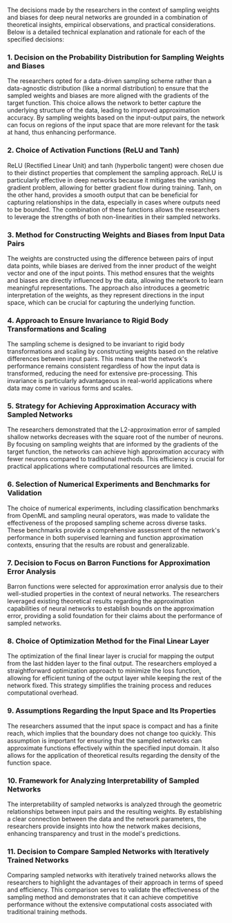The decisions made by the researchers in the context of sampling weights and biases for deep neural networks are grounded in a combination of theoretical insights, empirical observations, and practical considerations. Below is a detailed technical explanation and rationale for each of the specified decisions:

### 1. Decision on the Probability Distribution for Sampling Weights and Biases
The researchers opted for a data-driven sampling scheme rather than a data-agnostic distribution (like a normal distribution) to ensure that the sampled weights and biases are more aligned with the gradients of the target function. This choice allows the network to better capture the underlying structure of the data, leading to improved approximation accuracy. By sampling weights based on the input-output pairs, the network can focus on regions of the input space that are more relevant for the task at hand, thus enhancing performance.

### 2. Choice of Activation Functions (ReLU and Tanh)
ReLU (Rectified Linear Unit) and tanh (hyperbolic tangent) were chosen due to their distinct properties that complement the sampling approach. ReLU is particularly effective in deep networks because it mitigates the vanishing gradient problem, allowing for better gradient flow during training. Tanh, on the other hand, provides a smooth output that can be beneficial for capturing relationships in the data, especially in cases where outputs need to be bounded. The combination of these functions allows the researchers to leverage the strengths of both non-linearities in their sampled networks.

### 3. Method for Constructing Weights and Biases from Input Data Pairs
The weights are constructed using the difference between pairs of input data points, while biases are derived from the inner product of the weight vector and one of the input points. This method ensures that the weights and biases are directly influenced by the data, allowing the network to learn meaningful representations. The approach also introduces a geometric interpretation of the weights, as they represent directions in the input space, which can be crucial for capturing the underlying function.

### 4. Approach to Ensure Invariance to Rigid Body Transformations and Scaling
The sampling scheme is designed to be invariant to rigid body transformations and scaling by constructing weights based on the relative differences between input pairs. This means that the network's performance remains consistent regardless of how the input data is transformed, reducing the need for extensive pre-processing. This invariance is particularly advantageous in real-world applications where data may come in various forms and scales.

### 5. Strategy for Achieving Approximation Accuracy with Sampled Networks
The researchers demonstrated that the L2-approximation error of sampled shallow networks decreases with the square root of the number of neurons. By focusing on sampling weights that are informed by the gradients of the target function, the networks can achieve high approximation accuracy with fewer neurons compared to traditional methods. This efficiency is crucial for practical applications where computational resources are limited.

### 6. Selection of Numerical Experiments and Benchmarks for Validation
The choice of numerical experiments, including classification benchmarks from OpenML and sampling neural operators, was made to validate the effectiveness of the proposed sampling scheme across diverse tasks. These benchmarks provide a comprehensive assessment of the network's performance in both supervised learning and function approximation contexts, ensuring that the results are robust and generalizable.

### 7. Decision to Focus on Barron Functions for Approximation Error Analysis
Barron functions were selected for approximation error analysis due to their well-studied properties in the context of neural networks. The researchers leveraged existing theoretical results regarding the approximation capabilities of neural networks to establish bounds on the approximation error, providing a solid foundation for their claims about the performance of sampled networks.

### 8. Choice of Optimization Method for the Final Linear Layer
The optimization of the final linear layer is crucial for mapping the output from the last hidden layer to the final output. The researchers employed a straightforward optimization approach to minimize the loss function, allowing for efficient tuning of the output layer while keeping the rest of the network fixed. This strategy simplifies the training process and reduces computational overhead.

### 9. Assumptions Regarding the Input Space and Its Properties
The researchers assumed that the input space is compact and has a finite reach, which implies that the boundary does not change too quickly. This assumption is important for ensuring that the sampled networks can approximate functions effectively within the specified input domain. It also allows for the application of theoretical results regarding the density of the function space.

### 10. Framework for Analyzing Interpretability of Sampled Networks
The interpretability of sampled networks is analyzed through the geometric relationships between input pairs and the resulting weights. By establishing a clear connection between the data and the network parameters, the researchers provide insights into how the network makes decisions, enhancing transparency and trust in the model's predictions.

### 11. Decision to Compare Sampled Networks with Iteratively Trained Networks
Comparing sampled networks with iteratively trained networks allows the researchers to highlight the advantages of their approach in terms of speed and efficiency. This comparison serves to validate the effectiveness of the sampling method and demonstrates that it can achieve competitive performance without the extensive computational costs associated with traditional training methods.

### 